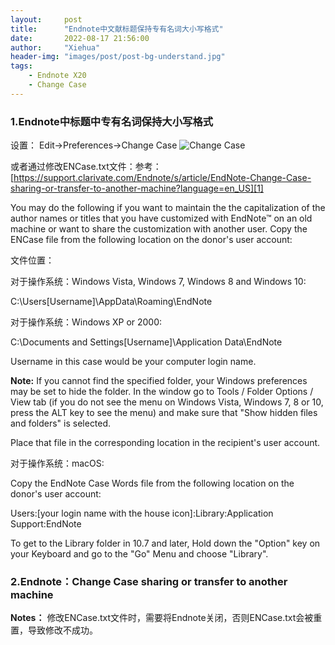 ```yaml
---
layout:     post
title:      "Endnote中文献标题保持专有名词大小写格式"
date:       2022-08-17 21:56:00
author:     "Xiehua"
header-img: "images/post/post-bg-understand.jpg"
tags:
    - Endnote X20
    - Change Case
---
```




### 1.Endnote中标题中专有名词保持大小写格式
设置： Edit->Preferences->Change Case
![Change Case](https://xh125.github.io/images/post/changecase.png)

或者通过修改ENCase.txt文件：参考：[https://support.clarivate.com/Endnote/s/article/EndNote-Change-Case-sharing-or-transfer-to-another-machine?language=en_US][1]

You may do the following if you want to maintain the the capitalization of the author names or titles that you have customized with EndNote™ on an old machine or want to share the customization with another user.
Copy the ENCase file from the following location on the donor's user account:

文件位置：

对于操作系统：Windows Vista, Windows 7, Windows 8 and Windows 10:

C:\Users\[Username]\AppData\Roaming\EndNote
 
对于操作系统：Windows XP or 2000:
 
C:\Documents and Settings\[Username]\Application Data\EndNote
 
Username in this case would be your computer login name.
 
**Note:** If you cannot find the specified folder, your Windows preferences may be set to hide the folder. In the window go to Tools / Folder Options / View tab (if you do not see the menu on Windows Vista, Windows 7, 8 or 10, press the ALT key to see the menu) and make sure that "Show hidden files and folders" is selected.
 
Place that file in the corresponding location in the recipient's user account.
 
对于操作系统：macOS:
 
Copy the EndNote Case Words file from the following location on the donor's user account:
 
Users:[your login name with the house icon]:Library:Application Support:EndNote
 
To get to the Library folder in 10.7 and later, Hold down the "Option" key on your Keyboard and go to the "Go" Menu and choose "Library".

### 2.Endnote：Change Case sharing or transfer to another machine  

**Notes：** 修改ENCase.txt文件时，需要将Endnote关闭，否则ENCase.txt会被重置，导致修改不成功。

[0]:https://xh125.github.io/images/post/
[1]:https://support.clarivate.com/Endnote/s/article/EndNote-Change-Case-sharing-or-transfer-to-another-machine?language=en_US